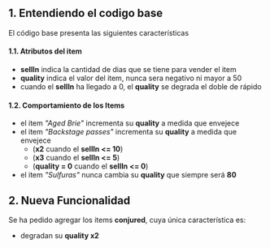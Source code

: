 ## 1. Entendiendo el codigo base

El código base presenta las siguientes características

#### 1.1. Atributos del item

- **sellIn** indica la cantidad de dias que se tiene para vender el item
- **quality** indica el valor del item, nunca sera negativo ni mayor a 50
- cuando el **sellIn** ha llegado a 0, el **quality** se degrada el doble de rápido

#### 1.2. Comportamiento de los Items

- el item _"Aged Brie"_ incrementa su **quality** a medida que envejece
- el item _"Backstage passes"_ incrementa su **quality** a medida que envejece
  - (**x2** cuando el **sellIn <= 10**)
  - (**x3** cuando el **sellIn <= 5**)
  - (**quality = 0** cuando el **sellIn <= 0**)
- el item _"Sulfuras"_ nunca cambia su **quality** que siempre será **80**

## 2. Nueva Funcionalidad

Se ha pedido agregar los items **conjured**, cuya única característica es:

- degradan su **quality x2**
